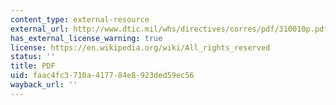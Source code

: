 ```yaml
---
content_type: external-resource
external_url: http://www.dtic.mil/whs/directives/corres/pdf/310010p.pdf
has_external_license_warning: true
license: https://en.wikipedia.org/wiki/All_rights_reserved
status: ''
title: PDF
uid: faac4fc3-710a-4177-84e8-923ded59ec56
wayback_url: ''
---
```

